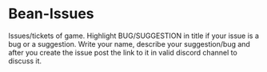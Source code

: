 # Bean-Issues
Issues/tickets of game. Highlight BUG/SUGGESTION in title if your issue is a bug or a suggestion. Write your name, describe your suggestion/bug and after you create the issue post the link to it in valid discord channel to discuss it.
